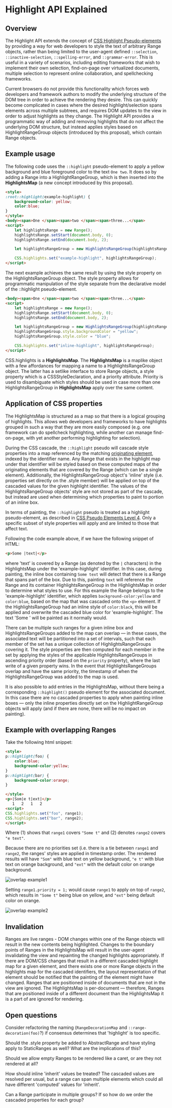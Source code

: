 # Highlight API Explained

## Overview

The Highlight API extends the concept of [CSS Highlight Pseudo-elements](https://drafts.csswg.org/css-pseudo-4/#highlight-pseudos) by providing a way for web developers to style the text of arbitrary Range objects, rather than being limited to the user-agent defined ```::selection```, ```::inactive-selection```, ```::spelling-error```, and ```::grammar-error```. This is useful in a variety of scenarios, including editing frameworks that wish to implement their own selection, find-on-page over virtualized documents, multiple selection to represent online collaboration, and spellchecking frameworks.

Current browsers do not provide this functionality which forces web developers and framework authors to modify the underlying structure of the DOM tree in order to achieve the rendering they desire. This can quickly become complicated in cases where the desired highlight/selection spans elements across multiple subtrees, and requires DOM updates to the view in order to adjust highlights as they change. The Highlight API provides a programmatic way of adding and removing highlights that do not affect the underlying DOM structure, but instead applies styles based on HighlightRangeGroup objects (introduced by this proposal), which contain Range objects.

## Example usage

The following code uses the ```::highlight``` pseudo-element to apply a yellow background and blue foreground color to the text ```One two```. It does so by adding a Range into a HighlightRangeGroup, which is then inserted into the **HighlightsMap** (a new concept introduced by this proposal).

```html
<style>
:root::highlight(example-highlight) {
    background-color: yellow;
    color:blue;
}
</style>
<body><span>One </span><span>two </span><span>three...</span>
<script>
    let highlightsRange = new Range();
    highlightsRange.setStart(document.body, 0);
    highlightsRange.setEnd(document.body, 2);

    let highlightsRangeGroup = new HighlightsRangeGroup(highlightsRange);

    CSS.highlights.set("example-highlight", highlightsRangeGroup);
</script>
```

The next example achieves the same result by using the style property on the HighlightsRangeGroup object. The style property allows for programmatic manipulation of the style separate from the declarative model of the ::highlight pseudo-element.

```html
<body><span>One </span><span>two </span><span>three...</span>
<script>
    let highlightsRange = new Range();
    highlightsRange.setStart(document.body, 0);
    highlightsRange.setEnd(document.body, 2);

    let highlightsRangeGroup = new HighlightsRangeGroup(highlightsRange);
    highlightsRangeGroup.style.backgroundColor = "yellow";
    highlightsRangeGroup.style.color = "blue";

    CSS.highlights.set("inline-highlight", highlightsRangeGroup);
</script>
```

CSS.highlights is a **HighlightsMap**. The **HighlightsMap** is a maplike object with a few affordances for mapping a name to a HighlightsRangeGroup object. The latter has a setlike interface to store Range objects, a style property which is a CSSStyleDeclaration, and a priority attribute. Priority is used to disambiguate which styles should be used in case more than one HighlightsRangeGroup in **HighlightsMap** apply over the same content.

## Application of CSS properties

The HighlightsMap is structured as a map so that there is a logical grouping of highlights. This allows web developers and frameworks to have highlights grouped in such a way that they are more easily composed (e.g. one framework can do spellcheck highlighting, while another can manage find-on-page, with yet another performing highlighting for selection).

During the CSS cascade, the ```::highlight``` pseudo will cascade style properties into a map referenced by the matching [originating element](https://drafts.csswg.org/selectors-4/#originating-element), indexed by the identifier name. Any Range that exists in the highlight map under that identifier will be styled based on these computed maps of the originating elements that are covered by the Range (which can be a single element). Additionally, the HighlightsRangeGroup object's 'inline' style (i.e. properties set directly on the .style member) will be applied on top of the cascaded values for the given highlight identifier. The values of the HighlightsRangeGroup objects' style are not stored as part of the cascade, but instead are used when determining which properties to paint to portion of an inline box.

In terms of painting, the ```::highlight``` pseudo is treated as a highlight pseudo-element, as described in [CSS Pseudo Elements Level 4](https://drafts.csswg.org/css-pseudo-4/#highlight-pseudos). Only a specific subset of style properties will apply and are limited to those that affect text.

Following the code example above, if we have the following snippet of HTML:

```html
<p>Some |text|</p>
```

where 'text' is covered by a Range (as denoted by the ```|``` characters) in the HighlightsMap under the 'example-highlight' identifier. In this case, during painting, the inline box containing ```Some text``` will detect that there is a Range that spans part of the box. Due to this, painting ```text``` will reference the Range and its container  HighlightsRangeGroup in the HighlightsMap in order to determine what styles to use. For this example the Range belongs to the 'example-highlight' identifier, which applies ```background-color:yellow``` and ```color:blue```, based on the map that was cascaded onto the ```<p>``` element. If the HighlightsRangeGroup had an inline style of ```color:black```, this will be applied and overwrite the cascaded blue color for 'example-highlight'. The text 'Some ' will be painted as it normally would.

There can be multiple such ranges for a given inline box and HighlightsRangeGroups added to the map can overlap &mdash; in these cases, the associated text will be partitioned into a set of intervals, such that each member of the set has a unique collection of HighlightsRangeGroups covering it. The style properties are then computed for each member in the set by applying the styles of the applicable HighlightsRangeGroups in ascending priority order (based on the ```priority``` property), where the last write of a given property wins. In the event that HighlightsRangeGroups overlap and have the same priority, the timestamp of when the HighlightsRangeGroup was added to the map is used.

It is also possible to add entries in the HighlightsMap, without there being a corresponding ```::highlight()``` pseudo element for the associated document. In this case there are no cascaded properties to apply when painting inline boxes &mdash; only the inline properties directly set on the HighlightRangeGroup objects will apply (and if there are none, there will be no impact on painting).

## Example with overlapping Ranges

Take the following html snippet:
```html
<style>
p::highlight(foo) {
    color:blue;
    background-color:yellow;
}
p::highlight(bar) {
    background-color:orange;
}

</style>
<p>|Som|e t|ext|</p>
   1   2   1   2
<script>
CSS.highlights.set("foo", range1);
CSS.highlights.set("bar", range2);
</script>
```
Where (1) shows that ```range1``` covers ```"Some t"``` and (2) denotes ```range2``` covers ```"e text"```.

Because there are no priorities set (i.e. there is a tie between ```range1``` and ```range2```, the ranges' styles are applied in timestamp order. The rendered results will have ```"Som"``` with blue text on yellow background, ```"e t"``` with blue text on orange background, and ```"ext"``` with the default color on orange background.

![overlap example1](overlap_example1.png)

Setting ```range1.priority = 1;``` would cause ```range1``` to apply on top of ```range2```, which results in ```"Some t"``` being blue on yellow, and ```"ext"``` being default color on orange.

![overlap example2](overlap_example2.png)

## Invalidation

Ranges are live ranges - DOM changes within one of the Range objects will result in the new contents being highlighted. Changes to the boundary points of Ranges in the HighlightsMap will result in the user-agent invalidating the view and repainting the changed highlights appropriately. If there are DOM/CSS changes that result in a different cascaded highlight map for a given element, and there exists one or more Range objects in the highlights map for the cascaded identifiers, the layout representation of that element should be notified that the painting of the element might have changed. Ranges that are positioned inside of documents that are not in the view are ignored. The HighlightsMap is per-document &mdash; therefore, Ranges that are positioned inside of a different document than the HighlightsMap it is a part of are ignored for rendering.


## Open questions

Consider refactoring the naming (```RangeDecorationMap``` and ```::range-decoration(foo)```?) if consensus determines that 'highlight' is too specific.

Should the .style property be added to AbstractRange and have styling apply to StaticRanges as well? What are the implications of this?

Should we allow empty Ranges to be rendered like a caret, or are they not rendered at all?

How should inline 'inherit' values be treated? The cascaded values are resolved per usual, but a range can span multiple elements which could all have different 'computed' values for 'inherit'. 

Can a Range participate in multiple groups? If so how do we order the cascaded properties for each group?

